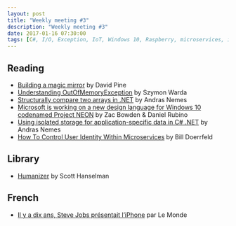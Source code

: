 ```yaml
---
layout: post
title: "Weekly meeting #3"
description: "Weekly meeting #3"
date: 2017-01-16 07:30:00
tags: [C#, I/O, Exception, IoT, Windows 10, Raspberry, microservices, identity, humanizer, library, iPhone]
---
```


## Reading

* [Building a magic mirror](https://ievangelist.github.io/blog/building-a-magic-mirror/) by David Pine
* [Understanding OutOfMemoryException](http://indexoutofrange.com/Understanding-OutOfMemoryException/) by Szymon Warda
* [Structurally compare two arrays in .NET](https://dotnetcodr.com/2017/01/07/structurally-compare-two-arrays-in-net-2/) by Andras Nemes
* [Microsoft is working on a new design language for Windows 10 codenamed Project NEON](http://www.windowscentral.com/new-design-language-windows-10-project-neon) by Zac Bowden & Daniel Rubino
* [Using isolated storage for application-specific data in C# .NET](https://dotnetcodr.com/2017/01/10/using-isolated-storage-for-application-specific-data-in-c-net/) by Andras Nemes
* [How To Control User Identity Within Microservices](http://nordicapis.com/how-to-control-user-identity-within-microservices/) by Bill Doerrfeld

## Library

* [Humanizer](http://www.hanselman.com/blog/NuGetPackageOfTheWeekHumanizerMakesNETDataTypesMoreHuman.aspx) by Scott Hanselman

## French

* [Il y a dix ans, Steve Jobs présentait l’iPhone](http://www.lemonde.fr/economie/video/2017/01/09/il-y-a-dix-ans-steve-jobs-presentait-l-iphone_5059845_3234.html) par Le Monde

